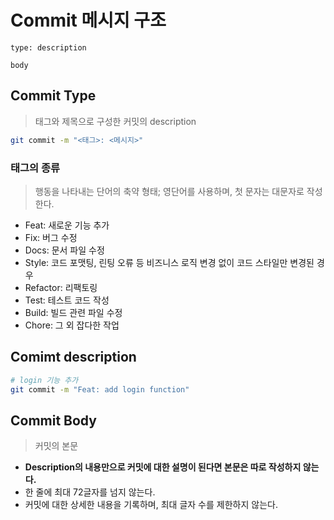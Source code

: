 # Commit 메시지 구조
```text
type: description

body
```

## Commit Type
> 태그와 제목으로 구성한 커밋의 description
```bash
git commit -m "<태그>: <메시지>"
```
### 태그의 종류
> 행동을 나타내는 단어의 축약 형태; 영단어를 사용하며, 첫 문자는 대문자로 작성한다.
- Feat: 새로운 기능 추가
- Fix: 버그 수정
- Docs: 문서 파일 수정
- Style: 코드 포맷팅, 린팅 오류 등 비즈니스 로직 변경 없이 코드 스타일만 변경된 경우
- Refactor: 리팩토링
- Test: 테스트 코드 작성
- Build: 빌드 관련 파일 수정
- Chore: 그 외 잡다한 작업

## Comimt description
```bash
# login 기능 추가
git commit -m "Feat: add login function"
```


## Commit Body
> 커밋의 본문
- **Description의 내용만으로 커밋에 대한 설명이 된다면 본문은 따로 작성하지 않는다.**
- 한 줄에 최대 72글자를 넘지 않는다.
- 커밋에 대한 상세한 내용을 기록하며, 최대 글자 수를 제한하지 않는다.
